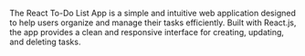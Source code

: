 The React To-Do List App is a simple and intuitive web application designed to help users organize and manage their tasks efficiently. Built with React.js, the app provides a clean and responsive interface for creating, updating, and deleting tasks.
